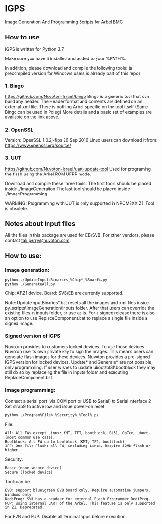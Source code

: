 # IGPS
Image Generation And Programming Scripts for Arbel BMC

## How to use
IGPS is written for Python 3.7

Make sure you have it installed and added to your %PATH%.

In addition, please download and compile the following tools:
(a precompiled version for Windows users is already part of this repo)

### 1.	Bingo
https://github.com/Nuvoton-Israel/bingo
Bingo is a generic tool that can build any header. 
The Header format and contents are defined on an external xml file.
There is nothing Arbel specific on the tool itself (Same Bingo can be used in Poleg)
More details and a basic set of examples are available on the link above.

### 2.	OpenSSL
Version: OpenSSL 1.0.2j-fips  26 Sep 2016
Linux users can download it from:
https://www.openssl.org/source/

### 3.	UUT
https://github.com/Nuvoton-Israel/uart-update-tool
Used for programing the flash using the Arbel ROM UFPP mode.

Download and compile these three tools. The first tools should be placed inside ./ImageGeneration
The last tool should be placed inside ./ImageProgramming.

WARNING: Programming with UUT is only supported in  NPCM8XX Z1. Tool is obsulete.

## Notes about input files
All the files in this package are used for EB\SVB. For other vendors, please contact tali.perry@nuvoton.com. 

## How to use:

### Image generation:
```
python ./UpdateInputsBinaries_%Chip*_%Board%.py
python ./GenerateAll.py
```
Chip:  A1\Z1 device.
Board: SVB\EB are currently supported. 

Note: UpdateInputBinaries*.bat resets all the images and xml files inside py_scripts\ImageGeneration\inputs folder.
After that users can override the existing files in inputs folder, or use as is.
For a signed release there is also an option to use ReplaceComponent.bat to replace a single file inside a
signed image.

### Signed version of IGPS
Nuvoton provides to customers locked devices.
To use those devices Nuvoton use its own private key to sign the images.
This means users can generate flash images for these devices.
Nuvoton provides a pre-signed IGPS version for locked devices.
Update* and Generate* are not possible, only programming.
If user wishes to update uboot\bl31\bootblock they may still do so by replaceing the file in inputs folder and executing ReplaceComponent.bat

### Image programming:
Connect a serial port (via COM port or USB to Serial) to Serial Interface 2
Set strap9 to active low and issue power-on reset
```
python ./Program%File%_%Security%_%Tool%.py
```

File: 

	All: All FWs except Linux: KMT, TFT, bootblock, BL31, OpTee, uboot. (most common use case).
	Bootblock: All FW up to bootblock (KMT, TFT, bootblock)
	1FF: One File Flash: all FW, including Linux. Require 32MB flash or higher.
Security: 

	Basic (none-secure device)
	Secure (locked device)
Tool: can be 

	EVB: support blue\green EVB board only. Require automation jumpers. Windows only
	DediProg: SVB has a headaer for external Flash Programmer DediProg.
	FUP: using internal UART of the Arbel. This feature is only supported in Z1. Deprecated.


For EVB and FUP: Disable all terminal apps before execution.
